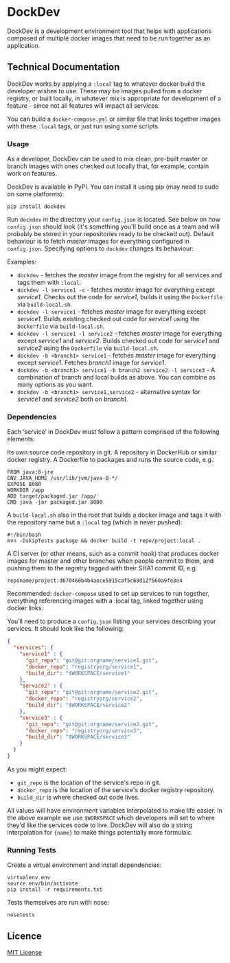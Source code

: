 # DockDev

DockDev is a development environment tool that helps with applications composed of multiple docker images that need to be run together as an application.

## Technical Documentation

DockDev works by applying a `:local` tag to whatever docker build the developer wishes to use. These may be images pulled from a docker registry, or built locally, in whatever mix is appropriate for development of a feature - since not all features will impact all services. 

You can build a `docker-compose.yml` or similar file that links together images with these `:local` tags, or just run using some scripts.

### Usage

As a developer, DockDev can be used to mix clean, pre-built master or branch images with ones checked out locally that, for example, contain work on features.

DockDev is available in PyPI. You can install it using pip (may need to sudo on some platforms):

```
pip install dockdev
```

Run `dockdev` in the directory your `config.json` is located. See below on how `config.json` should look (it's something you'll build once as a team and will probably be stored in your repositories ready to be checked out). Default behaviour is to fetch *master* images for everything configured in `config.json`. Specifying options to `dockdev` changes its behaviour:

Examples:
* `dockdev` - fetches the *master* image from the registry for all services and tags them with `:local`.
* `dockdev -l service1 -c` - fetches *master* image for everything except *service1*. Checks out the code for *service1*, builds it using the `Dockerfile` via `build-local.sh`. 
* `dockdev -l service1` - fetches *master* image for everything except *service1*. Builds existing checked out code for *service1* using the `Dockerfile` via `build-local.sh`. 
* `dockdev -l service1 -l service2`  - fetches *master* image for everything except *service1* and *service2*. Builds checked out code for *service1* and *service2* using the `Dockerfile` via `build-local.sh`. 
* `dockdev -b <branch1> service1` - fetches *master* image for everything except *service1*. Fetches *branch1* image for *service1*.
* `dockdev -b <branch1> service1 -b branch2 service2 -l service3` - A combination of branch and local builds as above. You can combine as many options as you want.
* `dockdev -b <branch1> service1,service2` - alternative syntax for *service1* and *service2* both on *branch1*.

### Dependencies

Each ‘service’ in DockDev must follow a pattern comprised of the following elements:

Its own source code repository in git.
A repository in DockerHub or similar docker registry.
A Dockerfile to packages and runs the source code, e.g.:

```
FROM java:8-jre
ENV JAVA_HOME /usr/lib/jvm/java-8-*/
EXPOSE 8080
WORKDIR /app
ADD target/packaged.jar /app/
CMD java -jar packaged.jar 8080
```

A `build-local.sh` also in the root that builds a docker image and tags it with the repository name but a `:local` tag (which is never pushed):

```
#!/bin/bash
mvn -DskipTests package && docker build -t repo/project:local .
```

A CI server (or other means, such as a commit hook) that produces docker images for master and other branches when people commit to them, and pushing them to the registry tagged with their SHA1 commit ID, e.g. 

```
reponame/project:d670460b4b4aece5915caf5c68d12f560a9fe3e4
```

Recommended: `docker-compose` used to set up services to run together, everything referencing images with a :local tag, linked together using docker links.

You’ll need to produce a `config.json` listing your services describing your services. It should look like the following:

```json
{
  "services": {
    "service1" : {
      "git_repo": "git@git:orgname/service1.git", 
      "docker_repo": "registryorg/service1", 
      "build_dir": "$WORKSPACE/service1"
    },
    "service2" : {
      "git_repo": "git@git:orgname/service2.git",
      "docker_repo": "registryorg/service2", 
      "build_dir": "$WORKSPACE/service2"
    },
    "service3" : {
      "git_repo": "git@git:orgname/service2.git",
      "docker_repo": "registryorg/service3", 
      "build_dir": "$WORKSPACE/service3"
    }
  }
}
```

As you might expect:

 * `git_repo` is the location of the service's repo in git.
 * `docker_repo` is the location of the service's docker registry repository.
 * `build_dir` is where checked out code lives.

All values will have environment variables interpolated to make life easier. In the above example we use `$WORKSPACE` which developers will set to where they'd like the services code to live. DockDev will also do a string interpolation for `{name}` to make things potentially more formulaic.

### Running Tests

Create a virtual environment and install dependencies:

```
virtualenv env
source env/bin/activate
pip install -r requirements.txt
```

Tests themselves are run with nose:

```
nosetests
```

## Licence

[MIT License](LICENCE)
